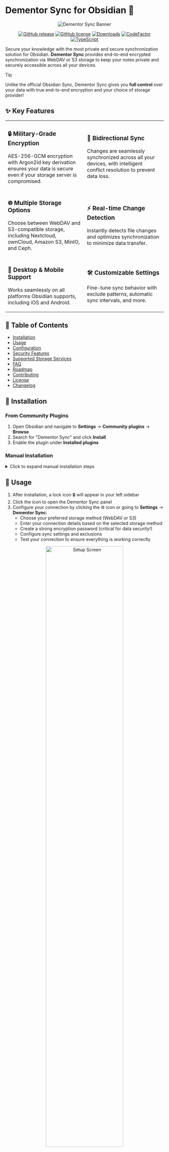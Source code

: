 # Dementor Sync for Obsidian 🔐

<div align="center">

![Dementor Sync Banner](https://raw.githubusercontent.com/T-7219/obsidian-dementor-sync/main/assets/banner.png)

[![GitHub release](https://img.shields.io/badge/version-v2.0.8-4684b1?style=flat-square)](https://github.com/T-7219/obsidian-dementor-sync/releases/latest)
[![GitHub license](https://img.shields.io/github/license/T-7219/obsidian-dementor-sync?style=flat-square&color=4684b1)](LICENSE)
[![Downloads](https://img.shields.io/github/downloads/T-7219/obsidian-dementor-sync/total?color=4684b1&style=flat-square)](https://github.com/T-7219/obsidian-dementor-sync/releases)
[![CodeFactor](https://img.shields.io/codefactor/grade/github/T-7219/obsidian-dementor-sync?style=flat-square)](https://www.codefactor.io/repository/github/T-7219/obsidian-dementor-sync)
[![TypeScript](https://img.shields.io/badge/TypeScript-4.7-blue?style=flat-square&color=3178c6)](https://www.typescriptlang.org/)

</div>

Secure your knowledge with the most private and secure synchronization solution for Obsidian. **Dementor Sync** provides end-to-end encrypted synchronization via WebDAV or S3 storage to keep your notes private and securely accessible across all your devices.

> [!TIP]
> Unlike the official Obsidian Sync, Dementor Sync gives you **full control** over your data with true end-to-end encryption and your choice of storage provider!

## ✨ Key Features

<table>
  <tr>
    <td width="50%">
      <h3>🔒 Military-Grade Encryption</h3>
      <p>AES-256-GCM encryption with Argon2id key derivation ensures your data is secure even if your storage server is compromised.</p>
    </td>
    <td width="50%">
      <h3>🔄 Bidirectional Sync</h3>
      <p>Changes are seamlessly synchronized across all your devices, with intelligent conflict resolution to prevent data loss.</p>
    </td>
  </tr>
  <tr>
    <td width="50%">
      <h3>🌐 Multiple Storage Options</h3>
      <p>Choose between WebDAV and S3-compatible storage, including Nextcloud, ownCloud, Amazon S3, MinIO, and Ceph.</p>
    </td>
    <td width="50%">
      <h3>⚡ Real-time Change Detection</h3>
      <p>Instantly detects file changes and optimizes synchronization to minimize data transfer.</p>
    </td>
  </tr>
  <tr>
    <td width="50%">
      <h3>📱 Desktop & Mobile Support</h3>
      <p>Works seamlessly on all platforms Obsidian supports, including iOS and Android.</p>
    </td>
    <td width="50%">
      <h3>🛠️ Customizable Settings</h3>
      <p>Fine-tune sync behavior with exclude patterns, automatic sync intervals, and more.</p>
    </td>
  </tr>
</table>

## 📖 Table of Contents
- [Installation](#-installation)
- [Usage](#-usage)
- [Configuration](#-configuration)
- [Security Features](#-security-features)
- [Supported Storage Services](#-supported-storage-services)
- [FAQ](#-frequently-asked-questions)
- [Roadmap](#-roadmap)
- [Contributing](#-contributing)
- [License](#-license)
- [Changelog](#-changelog)

## 🔧 Installation

### From Community Plugins

1. Open Obsidian and navigate to **Settings** → **Community plugins** → **Browse**
2. Search for "Dementor Sync" and click **Install**
3. Enable the plugin under **Installed plugins**

### Manual Installation

<details>
<summary>Click to expand manual installation steps</summary>

1. Download the `main.js`, `styles.css`, and `manifest.json` files from the [latest release](https://github.com/T-7219/obsidian-dementor-sync/releases/latest)
2. Create a folder called `dementor-sync` in your vault's `.obsidian/plugins/` directory
3. Copy the downloaded files into the `dementor-sync` folder
4. Restart Obsidian and enable the plugin in **Settings** → **Community plugins**

</details>

## 🚀 Usage

1. After installation, a lock icon 🔒 will appear in your left sidebar
2. Click the icon to open the Dementor Sync panel
3. Configure your connection by clicking the ⚙️ icon or going to **Settings** → **Dementor Sync**:
   - Choose your preferred storage method (WebDAV or S3)
   - Enter your connection details based on the selected storage method
   - Create a strong encryption password (critical for data security!)
   - Configure sync settings and exclusions
   - Test your connection to ensure everything is working correctly

<div align="center">
  <img src="https://raw.githubusercontent.com/T-7219/obsidian-dementor-sync/main/assets/screenshots/setup.png" alt="Setup Screen" width="70%"/>
</div>

> [!IMPORTANT]
> Your encryption password is used to protect your data and is **never** transmitted to the server. If you lose this password, your synchronized data cannot be recovered! Please store it securely.

## ⚙️ Configuration

| Setting | Description |
|---------|-------------|
| **Sync Method** | Choose between WebDAV or S3 storage |
| **WebDAV URL** | The URL of your WebDAV server (when WebDAV is selected) |
| **WebDAV Username** | Your WebDAV server username |
| **WebDAV Password** | Your WebDAV server password |
| **S3 Endpoint URL** | URL of your S3-compatible storage (when S3 is selected) |
| **S3 Bucket Name** | Name of the S3 bucket to use |
| **S3 Access Key** | Access key for S3 authentication |
| **S3 Secret Key** | Secret key for S3 authentication |
| **Encryption Password** | Password for encrypting/decrypting your data |
| **Auto-sync** | Toggle automatic synchronization |
| **Sync Interval** | How often automatic sync occurs (in minutes) |
| **Excluded Patterns** | Glob patterns for files to exclude from sync |
| **Sync on Startup** | Whether to sync when Obsidian launches |
| **Sync Attachments** | Whether to sync attachment files |

### Connection Diagnostics

If you're having trouble connecting to your storage service, the plugin offers enhanced diagnostics:

1. Go to **Settings** → **Dementor Sync**
2. Select your storage method (WebDAV or S3)
3. Fill in your connection details
4. Click the **Test Connection** button to run a comprehensive diagnostics check
5. The plugin will display detailed information about any connection issues
6. Use the diagnostic information to troubleshoot and resolve connection problems

## 🛡️ Security Features

- **End-to-End Encryption**: Your data is encrypted locally before transmission
- **Zero-Knowledge Design**: Your encryption keys never leave your device
- **Modern Cryptography**: AES-256-GCM for encryption, Argon2id for key derivation
- **Encrypted Filenames**: Even filenames are encrypted to protect your privacy
- **No Telemetry**: Your data and usage patterns are never tracked or reported
- **Secure Credential Management**: All provider credentials are securely stored

## 🔄 Supported Storage Services

Dementor Sync works with a variety of storage services:

### WebDAV Services

#### Yandex.Disk
- Automatically detects Yandex.WebDAV servers
- Uses the appropriate path structure (`disk:/ObsidianSync/`)
- Implements extended error handling for Yandex-specific responses
- **URL**: `https://webdav.yandex.ru`

#### Nextcloud/ownCloud
- Standard WebDAV compatibility
- **URL format**: `https://your-nextcloud-instance.com/remote.php/webdav/`

#### Box
- Standard WebDAV compatibility
- **URL format**: `https://dav.box.com/dav`

#### Generic WebDAV Servers
- Compatible with any server following the WebDAV standard
- Adjustable timeouts for slower connections
- Detailed connection diagnostics

### S3 Compatible Services (New in v2.0.0)

#### Amazon S3
- Native S3 protocol support
- **URL format**: `https://s3.region.amazonaws.com`

#### MinIO
- Compatible with S3 API
- Self-hosted or cloud-based options
- **URL format**: `https://your-minio-server.com`

#### Ceph Object Storage
- S3-compatible API for object storage
- Works with both public and private Ceph deployments
- **URL example**: `https://s3.ru1.storage.beget.cloud`

#### Other S3-Compatible Services
- Compatible with any service implementing the S3 API
- Includes Wasabi, DigitalOcean Spaces, Backblaze B2, etc.

## ❓ Frequently Asked Questions

<details>
<summary><b>Can I use multiple devices with the same vault?</b></summary>
Yes! Just install Dementor Sync on each device and use the exact same encryption password.
</details>

<details>
<summary><b>What happens if I change my encryption password?</b></summary>
Changing your encryption password requires re-encrypting all your data. Use the "Change Encryption Password" option in settings, which will handle this process automatically.
</details>

<details>
<summary><b>Is Dementor Sync compatible with the official Obsidian Sync?</b></summary>
No, you should use either Dementor Sync or Obsidian Sync, but not both simultaneously for the same vault.
</details>

<details>
<summary><b>Which storage provider should I choose?</b></summary>
It depends on your needs. WebDAV is widely supported and often simpler to configure, while S3 offers better scalability and may be more cost-effective for larger vaults. We recommend Nextcloud for WebDAV and MinIO or Ceph for S3.
</details>

<details>
<summary><b>Can I switch between WebDAV and S3 storage?</b></summary>
Yes, but it requires re-syncing your vault. Export your vault first, change providers, then sync again.
</details>

<details>
<summary><b>I'm having connection issues with S3, what should I do?</b></summary>
The plugin features enhanced diagnostics for S3 connections. Test your connection in settings and check the detailed error messages. Make sure you're using the correct endpoint URL, bucket name, and valid access/secret keys.
</details>

<details>
<summary><b>Do I need to use AWS S3 specifically?</b></summary>
No, any S3-compatible storage provider will work, including self-hosted options like MinIO or Ceph.
</details>

## 🗺️ Roadmap

- [ ] Version history and rollback functionality
- [ ] Selective sync for specific folders
- [ ] Improved conflict resolution with visual diffs
- [ ] Additional encryption options
- [ ] Sync statistics and monitoring dashboard
- [ ] Self-contained versioning system
- [ ] Support for additional cloud storage providers

## 🤝 Contributing

Contributions are welcome and appreciated! See [CONTRIBUTING.md](CONTRIBUTING.md) for guidelines.

1. Fork the repository
2. Create your feature branch: `git checkout -b feature/amazing-feature`
3. Commit your changes: `git commit -m 'Add some amazing feature'`
4. Push to the branch: `git push origin feature/amazing-feature`
5. Open a Pull Request

## 📄 License

This project is licensed under the [Creative Commons Attribution 4.0 International License (CC BY 4.0)](LICENSE).

## 📋 Changelog

For a detailed list of changes in each version, please see the [CHANGELOG.md](CHANGELOG.md) file.

---

<div align="center">
  <p>
    <a href="https://github.com/T-7219/obsidian-dementor-sync/issues">Report Bug</a> •
    <a href="https://github.com/T-7219/obsidian-dementor-sync/issues">Request Feature</a> •
    <a href="https://ko-fi.com/t7219">Buy Me a Coffee</a>
  </p>
  <p>Made with ❤️ for the Obsidian community</p>
</div>

